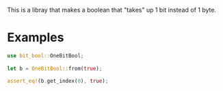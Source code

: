 This is a libray that makes a boolean that "takes" up 1 bit instead of 1 byte.
 
# Examples
```rs
use bit_bool::OneBitBool;
 
let b = OneBitBool::from(true);
 
assert_eq!(b.get_index(0), true);
```
